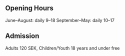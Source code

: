 ## Opening Hours
June–August: daily 9–18
September–May: daily 10–17

## Admission
Adults 120 SEK, Children/Youth 18 years and under free
